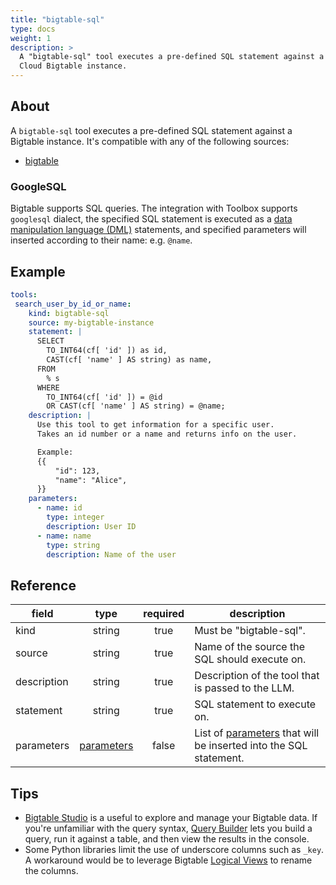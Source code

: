 ```yaml
---
title: "bigtable-sql"
type: docs
weight: 1
description: > 
  A "bigtable-sql" tool executes a pre-defined SQL statement against a Google 
  Cloud Bigtable instance.
---
```


## About

A `bigtable-sql` tool executes a pre-defined SQL statement against a Bigtable
instance. It's compatible with any of the following sources:

- [bigtable](../sources/bigtable.md)

### GoogleSQL

Bigtable supports SQL queries. The integration with Toolbox supports `googlesql`
dialect, the specified SQL statement is executed as a [data manipulation
language (DML)][bigtable-googlesql] statements, and specified parameters will
inserted according to their name: e.g. `@name`.

[bigtable-googlesql]: https://cloud.google.com/bigtable/docs/googlesql-overview

## Example

```yaml
tools:
 search_user_by_id_or_name:
    kind: bigtable-sql
    source: my-bigtable-instance
    statement: |
      SELECT 
        TO_INT64(cf[ 'id' ]) as id, 
        CAST(cf[ 'name' ] AS string) as name, 
      FROM 
        % s 
      WHERE 
        TO_INT64(cf[ 'id' ]) = @id 
        OR CAST(cf[ 'name' ] AS string) = @name;
    description: |
      Use this tool to get information for a specific user.
      Takes an id number or a name and returns info on the user.

      Example:
      {{
          "id": 123,
          "name": "Alice",
      }}
    parameters:
      - name: id
        type: integer
        description: User ID
      - name: name
        type: string
        description: Name of the user
```

## Reference

| **field**   |                  **type**                  | **required** | **description**                                                                                  |
|-------------|:------------------------------------------:|:------------:|--------------------------------------------------------------------------------------------------|
| kind        |                   string                   |     true     | Must be "bigtable-sql".                                                                          |
| source      |                   string                   |     true     | Name of the source the SQL should execute on.                                                    |
| description |                   string                   |     true     | Description of the tool that is passed to the LLM.                                               |
| statement   |                   string                   |     true     | SQL statement to execute on.                                                                     |
| parameters  | [parameters](_index#specifying-parameters) |    false     | List of [parameters](_index#specifying-parameters) that will be inserted into the SQL statement. |

## Tips

- [Bigtable Studio][bigtable-studio] is a useful to explore and manage your
  Bigtable data. If you're unfamiliar with the query syntax, [Query
  Builder][bigtable-querybuilder] lets you build a query, run it against a
  table, and then view the results in the console.
- Some Python libraries limit the use of underscore columns such as `_key`. A
  workaround would be to leverage Bigtable [Logical
  Views][bigtable-logical-view] to rename the columns.

[bigtable-studio]: https://cloud.google.com/bigtable/docs/manage-data-using-console
[bigtable-logical-view]: https://cloud.google.com/bigtable/docs/create-manage-logical-views
[bigtable-querybuilder]: https://cloud.google.com/bigtable/docs/query-builder
